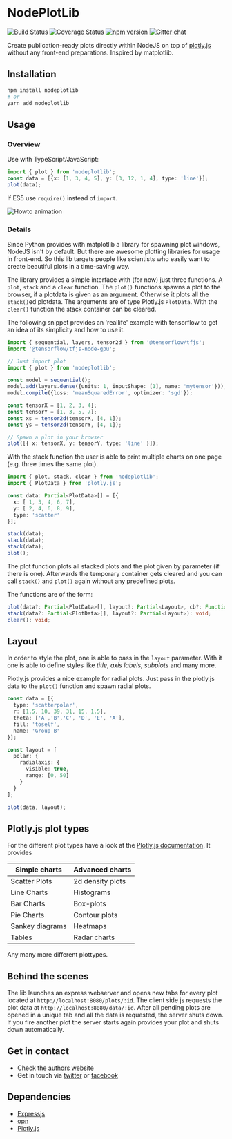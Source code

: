 # NodePlotLib

[![Build Status](https://travis-ci.org/ngfelixl/nodeplotlib.svg?branch=master)](https://travis-ci.org/ngfelixl/nodeplotlib)
[![Coverage Status](https://coveralls.io/repos/github/ngfelixl/nodeplotlib/badge.svg?branch=master)](https://coveralls.io/github/ngfelixl/nodeplotlib?branch=master)
[![npm version](https://badge.fury.io/js/nodeplotlib.svg)](https://badge.fury.io/js/nodeplotlib)
[![Gitter chat](https://badges.gitter.im/gitterHQ/gitter.png)](https://gitter.im/nodeplotlib/)

Create publication-ready plots directly within NodeJS on top of [plotly.js](https://plot.ly/javascript/)
without any front-end preparations. Inspired by matplotlib.

## Installation

```sh
npm install nodeplotlib
# or
yarn add nodeplotlib
```

## Usage

### Overview

Use with TypeScript/JavaScript:

```typescript
import { plot } from 'nodeplotlib';
const data = [{x: [1, 3, 4, 5], y: [3, 12, 1, 4], type: 'line'}];
plot(data);
```

If ES5 use `require()` instead of `import`.

![Howto animation](https://github.com/ngfelixl/nodeplotlib/blob/master/img/animation.gif)

### Details

Since Python provides with matplotlib a library for spawning plot windows, NodeJS isn't by default. But there are awesome plotting libraries for usage in front-end. So this lib targets people like scientists who easily want to create beautiful plots in a time-saving way.

The library provides a simple interface with (for now) just three functions. A `plot`, `stack` and a `clear` function. The `plot()` functions spawns a plot to the browser, if a plotdata is given as an argument. Otherwise it plots all the `stack()`ed plotdata. The arguments are of type Plotly.js `PlotData`. With the `clear()` function the stack container can be cleared.

The following snippet provides an 'reallife' example with tensorflow to get an idea of its simplicity and how to use it.

```typescript
import { sequential, layers, tensor2d } from '@tensorflow/tfjs';
import '@tensorflow/tfjs-node-gpu';

// Just import plot
import { plot } from 'nodeplotlib';

const model = sequential();
model.add(layers.dense({units: 1, inputShape: [1], name: 'mytensor'}));
model.compile({loss: 'meanSquaredError', optimizer: 'sgd'});

const tensorX = [1, 2, 3, 4];
const tensorY = [1, 3, 5, 7];
const xs = tensor2d(tensorX, [4, 1]);
const ys = tensor2d(tensorY, [4, 1]);

// Spawn a plot in your browser
plot([{ x: tensorX, y: tensorY, type: 'line' }]);
```

With the stack function the user is able to print multiple charts on one page (e.g. three times the same plot).

```typescript
import { plot, stack, clear } from 'nodeplotlib';
import { PlotData } from 'plotly.js';

const data: Partial<PlotData>[] = [{
  x: [ 1, 3, 4, 6, 7],
  y: [ 2, 4, 6, 8, 9],
  type: 'scatter'
}];

stack(data);
stack(data);
stack(data);
plot();
```

The plot function plots all stacked plots and the plot given by parameter (if there is one).
Afterwards the temporary container gets cleared and you can call `stack()` and `plot()` again
without any predefined plots.

The functions are of the form:

```typescript
plot(data?: Partial<PlotData>[], layout?: Partial<Layout>, cb?: Function): void;
stack(data?: Partial<PlotData>[], layout?: Partial<Layout>): void;
clear(): void;
```

## Layout

In order to style the plot, one is able to pass in the `layout` parameter. With it
one is able to define styles like *title*, *axis labels*, *subplots* and many more.

Plotly.js provides a nice example for radial plots. Just pass in the plotly.js data
to the `plot()` function and spawn radial plots.

```typescript
const data = [{
  type: 'scatterpolar',
  r: [1.5, 10, 39, 31, 15, 1.5],
  theta: ['A','B','C', 'D', 'E', 'A'],
  fill: 'toself',
  name: 'Group B'
}];

const layout = [
  polar: {
    radialaxis: {
      visible: true,
      range: [0, 50]
    }
  }
];

plot(data, layout);
```

## Plotly.js plot types

For the different plot types have a look at the [Plotly.js documentation](https://plot.ly/javascript/). It provides

| Simple charts              | Advanced charts             |
| -------------------------- | --------------------------- |
| Scatter Plots              | 2d density plots            |
| Line Charts                | Histograms                  |
| Bar Charts                 | Box-plots                   |
| Pie Charts                 | Contour plots               |
| Sankey diagrams            | Heatmaps                    |
| Tables                     | Radar charts                |

Any many more different plottypes.

## Behind the scenes

The lib launches an express webserver and opens new tabs for every plot located
at `http://localhost:8080/plots/:id`. The client side js requests the plot data
at `http://localhost:8080/data/:id`. After all pending plots are opened in a unique
tab and all the data is requested, the server shuts down. If you fire another plot
the server starts again provides your plot and shuts down automatically.

## Get in contact

- Check the [authors website](https://felixlemke.com)
- Get in touch via [twitter](https://twitter.com/ngfelixl) or [facebook](https://www.facebook.com/ngfelixlemke/)

## Dependencies

- [Expressjs](https://expressjs.com/de/)
- [opn](https://www.npmjs.com/package/opn)
- [Plotly.js](https://plot.ly/javascript/)